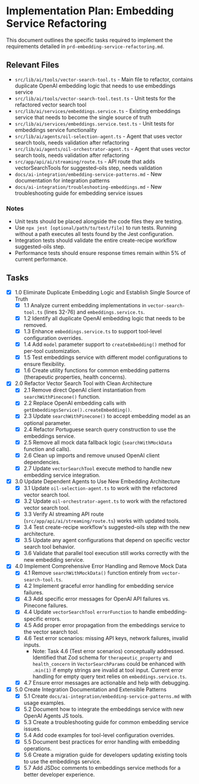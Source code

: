 # Implementation Plan: Embedding Service Refactoring

This document outlines the specific tasks required to implement the requirements detailed in `prd-embedding-service-refactoring.md`.

## Relevant Files

- `src/lib/ai/tools/vector-search-tool.ts` - Main file to refactor, contains duplicate OpenAI embedding logic that needs to use embeddings service
- `src/lib/ai/tools/vector-search-tool.test.ts` - Unit tests for the refactored vector search tool
- `src/lib/ai/services/embeddings.service.ts` - Existing embeddings service that needs to become the single source of truth
- `src/lib/ai/services/embeddings.service.test.ts` - Unit tests for embeddings service functionality
- `src/lib/ai/agents/oil-selection-agent.ts` - Agent that uses vector search tools, needs validation after refactoring
- `src/lib/ai/agents/oil-orchestrator-agent.ts` - Agent that uses vector search tools, needs validation after refactoring
- `src/app/api/ai/streaming/route.ts` - API route that adds vectorSearchTools for suggested-oils step, needs validation
- `docs/ai-integration/embedding-service-patterns.md` - New documentation for integration patterns
- `docs/ai-integration/troubleshooting-embeddings.md` - New troubleshooting guide for embedding service issues

### Notes

- Unit tests should be placed alongside the code files they are testing.
- Use `npx jest [optional/path/to/test/file]` to run tests. Running without a path executes all tests found by the Jest configuration.
- Integration tests should validate the entire create-recipe workflow suggested-oils step.
- Performance tests should ensure response times remain within 5% of current performance.

## Tasks

- [x] 1.0 Eliminate Duplicate Embedding Logic and Establish Single Source of Truth
  - [x] 1.1 Analyze current embedding implementations in `vector-search-tool.ts` (lines 32-76) and `embeddings.service.ts`.
  - [x] 1.2 Identify all duplicate OpenAI embedding logic that needs to be removed.
  - [x] 1.3 Enhance `embeddings.service.ts` to support tool-level configuration overrides.
  - [x] 1.4 Add `model` parameter support to `createEmbedding()` method for per-tool customization.
  - [x] 1.5 Test embeddings service with different model configurations to ensure flexibility.
  - [x] 1.6 Create utility functions for common embedding patterns (therapeutic properties, health concerns).

- [x] 2.0 Refactor Vector Search Tool with Clean Architecture
  - [x] 2.1 Remove direct OpenAI client instantiation from `searchWithPinecone()` function.
  - [x] 2.2 Replace OpenAI embedding calls with `getEmbeddingsService().createEmbedding()`.
  - [x] 2.3 Update `searchWithPinecone()` to accept embedding model as an optional parameter.
  - [x] 2.4 Refactor Portuguese search query construction to use the embeddings service.
  - [x] 2.5 Remove all mock data fallback logic (`searchWithMockData` function and calls).
  - [x] 2.6 Clean up imports and remove unused OpenAI client dependencies.
  - [x] 2.7 Update `vectorSearchTool` execute method to handle new embedding service integration.

- [x] 3.0 Update Dependent Agents to Use New Embedding Architecture
  - [x] 3.1 Update `oil-selection-agent.ts` to work with the refactored vector search tool.
  - [x] 3.2 Update `oil-orchestrator-agent.ts` to work with the refactored vector search tool.
  - [x] 3.3 Verify AI streaming API route (`src/app/api/ai/streaming/route.ts`) works with updated tools.
  - [x] 3.4 Test create-recipe workflow's suggested-oils step with the new architecture.
  - [x] 3.5 Update any agent configurations that depend on specific vector search tool behavior.
  - [x] 3.6 Validate that parallel tool execution still works correctly with the new embedding service.

- [x] 4.0 Implement Comprehensive Error Handling and Remove Mock Data
  - [x] 4.1 Remove `searchWithMockData()` function entirely from `vector-search-tool.ts`.
  - [x] 4.2 Implement graceful error handling for embedding service failures.
  - [x] 4.3 Add specific error messages for OpenAI API failures vs. Pinecone failures.
  - [x] 4.4 Update `vectorSearchTool` `errorFunction` to handle embedding-specific errors.
  - [x] 4.5 Add proper error propagation from the embeddings service to the vector search tool.
  - [x] 4.6 Test error scenarios: missing API keys, network failures, invalid inputs.
    - Note: Task 4.6 (Test error scenarios) conceptually addressed. Identified that Zod schema for `therapeutic_property` and `health_concern` in `VectorSearchParams` could be enhanced with `.min(1)` if empty strings are invalid at tool input. Current error handling for empty query text relies on `embeddings.service.ts`.
  - [x] 4.7 Ensure error messages are actionable and help with debugging.

- [x] 5.0 Create Integration Documentation and Extensible Patterns
  - [x] 5.1 Create `docs/ai-integration/embedding-service-patterns.md` with usage examples.
  - [x] 5.2 Document how to integrate the embeddings service with new OpenAI Agents JS tools.
  - [x] 5.3 Create a troubleshooting guide for common embedding service issues.
  - [x] 5.4 Add code examples for tool-level configuration overrides.
  - [x] 5.5 Document best practices for error handling with embedding operations.
  - [x] 5.6 Create a migration guide for developers updating existing tools to use the embeddings service.
  - [x] 5.7 Add JSDoc comments to embeddings service methods for a better developer experience.